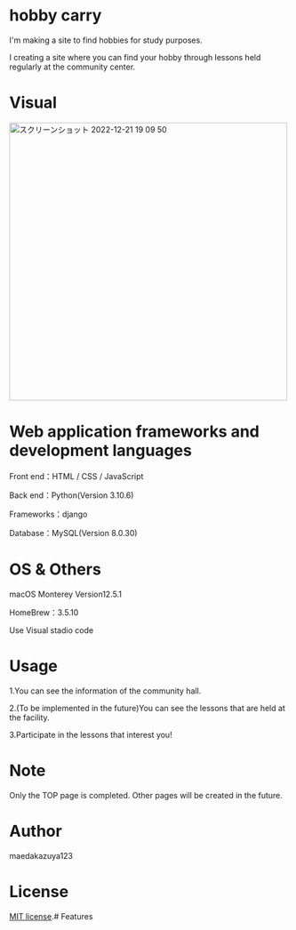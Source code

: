 # hobby carry
I'm making a site to find hobbies for study purposes.

I creating a site where you can find your hobby through lessons held regularly at the community center.


# Visual
<img width="500" alt="スクリーンショット 2022-12-21 19 09 50" src="https://user-images.githubusercontent.com/114380069/208879324-9e4eb9d0-080e-4c9d-9fa4-9e623ec1551c.png">


# Web application frameworks and development languages
Front end：HTML  / CSS / JavaScript

Back end：Python(Version 3.10.6)

Frameworks：django

Database：MySQL(Version 8.0.30)


# OS & Others
macOS Monterey Version12.5.1

HomeBrew：3.5.10

Use Visual stadio code


# Usage

1.You can see the information of the community hall.

2.(To be implemented in the future)You can see the lessons that are held at the facility.

3.Participate in the lessons that interest you!


# Note
Only the TOP page is completed. Other pages will be created in the future.


# Author
maedakazuya123


# License
[MIT license](https://en.wikipedia.org/wiki/MIT_License).# Features
